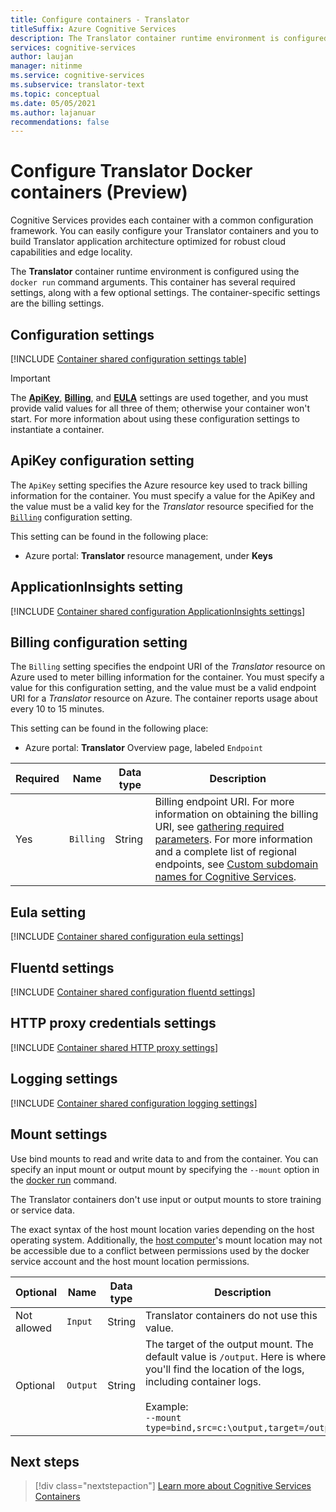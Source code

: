 ```yaml
---
title: Configure containers - Translator
titleSuffix: Azure Cognitive Services
description: The Translator container runtime environment is configured using the `docker run` command arguments. There are both required and optional settings.
services: cognitive-services
author: laujan
manager: nitinme
ms.service: cognitive-services
ms.subservice: translator-text
ms.topic: conceptual
ms.date: 05/05/2021
ms.author: lajanuar
recommendations: false
---
```


# Configure Translator Docker containers (Preview)

Cognitive Services provides each container with a common configuration framework.  You can easily configure your Translator containers and you to build Translator application architecture optimized for robust cloud capabilities and edge locality.

The **Translator** container runtime environment is configured using the `docker run` command arguments. This container has several required settings, along with a few optional settings. The container-specific settings are the billing settings.

## Configuration settings

[!INCLUDE [Container shared configuration settings table](../../../../includes/cognitive-services-containers-configuration-shared-settings-table.md)]

 > [!IMPORTANT]
> The [**ApiKey**](#apikey-configuration-setting), [**Billing**](#billing-configuration-setting), and [**EULA**](#eula-setting) settings are used together, and you must provide valid values for all three of them; otherwise your container won't start. For more information about using these configuration settings to instantiate a container.

## ApiKey configuration setting

The `ApiKey` setting specifies the Azure resource key used to track billing information for the container. You must specify a value for the ApiKey and the value must be a valid key for the _Translator_ resource specified for the [`Billing`](#billing-configuration-setting) configuration setting.

This setting can be found in the following place:

* Azure portal: **Translator** resource management, under **Keys**

## ApplicationInsights setting

[!INCLUDE [Container shared configuration ApplicationInsights settings](../../../../includes/cognitive-services-containers-configuration-shared-settings-application-insights.md)]

## Billing configuration setting

The `Billing` setting specifies the endpoint URI of the _Translator_ resource on Azure used to meter billing information for the container. You must specify a value for this configuration setting, and the value must be a valid endpoint URI for a _Translator_ resource on Azure. The container reports usage about every 10 to 15 minutes.

This setting can be found in the following place:

* Azure portal: **Translator** Overview page, labeled `Endpoint`

| Required | Name | Data type | Description |
| -------- | ---- | --------- | ----------- |
| Yes | `Billing` | String | Billing endpoint URI. For more information on obtaining the billing URI, see [gathering required parameters](translator-how-to-install-container.md#required-elements). For more information and a complete list of regional endpoints, see [Custom subdomain names for Cognitive Services](../../cognitive-services-custom-subdomains.md). |

## Eula setting

[!INCLUDE [Container shared configuration eula settings](../../../../includes/cognitive-services-containers-configuration-shared-settings-eula.md)]

## Fluentd settings

[!INCLUDE [Container shared configuration fluentd settings](../../../../includes/cognitive-services-containers-configuration-shared-settings-fluentd.md)]

## HTTP proxy credentials settings

[!INCLUDE [Container shared HTTP proxy settings](../../../../includes/cognitive-services-containers-configuration-shared-settings-http-proxy.md)]

## Logging settings

[!INCLUDE [Container shared configuration logging settings](../../../../includes/cognitive-services-containers-configuration-shared-settings-logging.md)]

## Mount settings

Use bind mounts to read and write data to and from the container. You can specify an input mount or output mount by specifying the `--mount` option in the [docker run](https://docs.docker.com/engine/reference/commandline/run/) command.

The Translator containers don't use input or output mounts to store training or service data.

The exact syntax of the host mount location varies depending on the host operating system. Additionally, the [host computer](translator-how-to-install-container.md#host-computer)'s mount location may not be accessible due to a conflict between permissions used by the docker service account and the host mount location permissions.
<!-- markdownlint-disable MD033 -->
|Optional| Name | Data type | Description |
|-------|------|-----------|-------------|
|Not allowed| `Input` | String | Translator containers do not use this value.|
|Optional| `Output` | String | The target of the output mount. The default value is `/output`. Here is where you'll find the location of the logs, including container logs. <br><br>Example:<br>`--mount type=bind,src=c:\output,target=/output`|

## Next steps

> [!div class="nextstepaction"]
> [Learn more about Cognitive Services Containers](../../cognitive-services-container-support.md)
